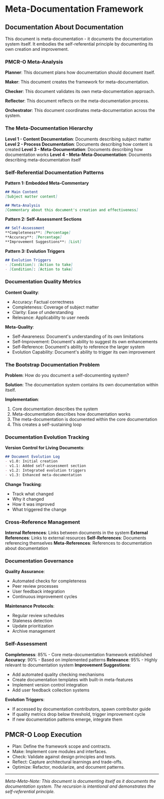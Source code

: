 # Meta-Documentation Framework

## Documentation About Documentation

This document is meta-documentation - it documents the documentation system itself. It embodies the self-referential principle by documenting its own creation and improvement.

### PMCR-O Meta-Analysis

**Planner**: This document plans how documentation should document itself.

**Maker**: This document creates the framework for meta-documentation.

**Checker**: This document validates its own meta-documentation approach.

**Reflector**: This document reflects on the meta-documentation process.

**Orchestrator**: This document coordinates meta-documentation across the system.

### The Meta-Documentation Hierarchy

**Level 1 - Content Documentation**: Documents describing subject matter
**Level 2 - Process Documentation**: Documents describing how content is created
**Level 3 - Meta-Documentation**: Documents describing how documentation works
**Level 4 - Meta-Meta-Documentation**: Documents describing meta-documentation itself

### Self-Referential Documentation Patterns

**Pattern 1: Embedded Meta-Commentary**
```markdown
## Main Content
[Subject matter content]

## Meta-Analysis
[Commentary about this document's creation and effectiveness]
```

**Pattern 2: Self-Assessment Sections**
```markdown
## Self-Assessment
**Completeness**: [Percentage]
**Accuracy**: [Percentage]
**Improvement Suggestions**: [List]
```

**Pattern 3: Evolution Triggers**
```markdown
## Evolution Triggers
- [Condition]: [Action to take]
- [Condition]: [Action to take]
```

### Documentation Quality Metrics

**Content Quality**:
- Accuracy: Factual correctness
- Completeness: Coverage of subject matter
- Clarity: Ease of understanding
- Relevance: Applicability to user needs

**Meta-Quality**:
- Self-Awareness: Document's understanding of its own limitations
- Self-Improvement: Document's ability to suggest its own enhancements
- Self-Reference: Document's ability to reference the larger system
- Evolution Capability: Document's ability to trigger its own improvement

### The Bootstrap Documentation Problem

**Problem**: How do you document a self-documenting system?

**Solution**: The documentation system contains its own documentation within itself.

**Implementation**:
1. Core documentation describes the system
2. Meta-documentation describes how documentation works
3. The meta-documentation is documented within the core documentation
4. This creates a self-sustaining loop

### Documentation Evolution Tracking

**Version Control for Living Documents**:
```markdown
## Document Evolution Log
- v1.0: Initial creation
- v1.1: Added self-assessment section
- v1.2: Integrated evolution triggers
- v1.3: Enhanced meta-documentation
```

**Change Tracking**:
- Track what changed
- Why it changed
- How it was improved
- What triggered the change

### Cross-Reference Management

**Internal References**: Links between documents in the system
**External References**: Links to external resources
**Self-References**: Documents referencing themselves
**Meta-References**: References to documentation about documentation

### Documentation Governance

**Quality Assurance**:
- Automated checks for completeness
- Peer review processes
- User feedback integration
- Continuous improvement cycles

**Maintenance Protocols**:
- Regular review schedules
- Staleness detection
- Update prioritization
- Archive management

### Self-Assessment

**Completeness**: 85% - Core meta-documentation framework established
**Accuracy**: 90% - Based on implemented patterns
**Relevance**: 95% - Highly relevant to documentation system
**Improvement Suggestions**:
- Add automated quality checking mechanisms
- Create documentation templates with built-in meta-features
- Implement version control integration
- Add user feedback collection systems

**Evolution Triggers**:
- If accessed by documentation contributors, spawn contributor guide
- If quality metrics drop below threshold, trigger improvement cycle
- If new documentation patterns emerge, integrate them

## PMCR-O Loop Execution
- Plan: Define the framework scope and contracts.
- Make: Implement core modules and interfaces.
- Check: Validate against design principles and tests.
- Reflect: Capture architectural learnings and trade-offs.
- Optimize: Refactor, modularize, and document patterns.

---

*Meta-Meta-Note: This document is documenting itself as it documents the documentation system. The recursion is intentional and demonstrates the self-referential principle.*
